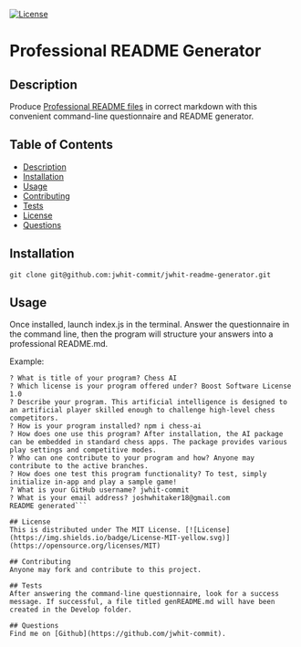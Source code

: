 [![License](https://img.shields.io/badge/License-MIT-yellow.svg)](https://opensource.org/licenses/MIT)
# Professional README Generator 

## Description
Produce [Professional README files](https://coding-boot-camp.github.io/full-stack/github/professional-readme-guide) in correct markdown with this convenient command-line questionnaire and README generator. 

## Table of Contents
- [Description](#description)
- [Installation](#installation)
- [Usage](#usage)
- [Contributing](#contributing)
- [Tests](#tests)
- [License](#license)
- [Questions](#questions)

## Installation
```git clone git@github.com:jwhit-commit/jwhit-readme-generator.git```

## Usage
Once installed, launch index.js in the terminal. Answer the questionnaire in the command line, then the program will structure your answers into a professional README.md.

Example:
```$ node index.js
? What is title of your program? Chess AI
? Which license is your program offered under? Boost Software License 1.0
? Describe your program. This artificial intelligence is designed to an artificial player skilled enough to challenge high-level chess competitors.
? How is your program installed? npm i chess-ai
? How does one use this program? After installation, the AI package can be embedded in standard chess apps. The package provides various play settings and competitive modes.
? Who can one contribute to your program and how? Anyone may contribute to the active branches.
? How does one test this program functionality? To test, simply initialize in-app and play a sample game!
? What is your GitHub username? jwhit-commit
? What is your email address? joshwhitaker18@gmail.com
README generated```

## License
This is distributed under The MIT License. [![License](https://img.shields.io/badge/License-MIT-yellow.svg)](https://opensource.org/licenses/MIT)

## Contributing
Anyone may fork and contribute to this project.

## Tests
After answering the command-line questionnaire, look for a success message. If successful, a file titled genREADME.md will have been created in the Develop folder.

## Questions
Find me on [Github](https://github.com/jwhit-commit).
